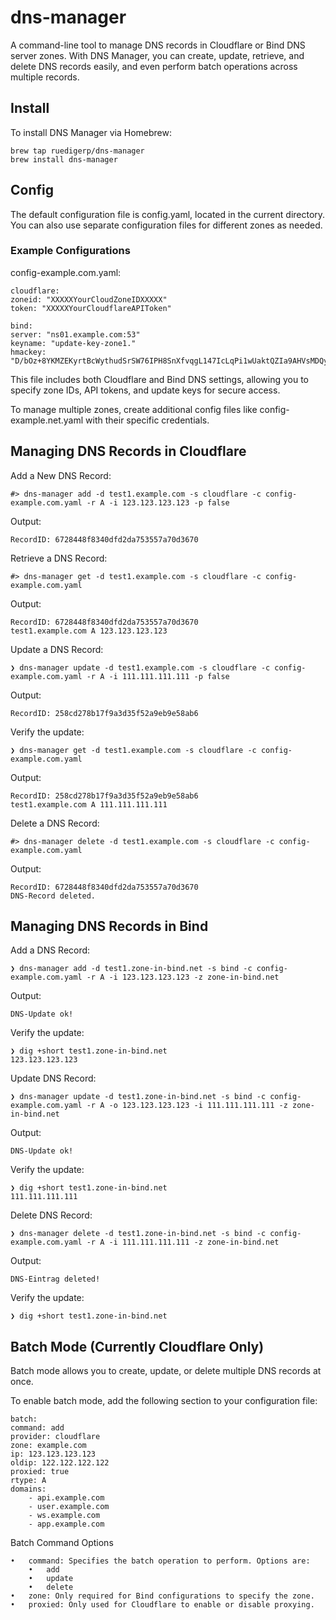 # dns-manager 

A command-line tool to manage DNS records in Cloudflare or Bind DNS server zones. With DNS Manager, you can create, update, retrieve, and delete DNS records easily, and even perform batch operations across multiple records.

## Install

To install DNS Manager via Homebrew:

    brew tap ruedigerp/dns-manager
    brew install dns-manager

## Config

The default configuration file is config.yaml, located in the current directory. You can also use separate configuration files for different zones as needed.

### Example Configurations

config-example.com.yaml:

    cloudflare:
    zoneid: "XXXXXYourCloudZoneIDXXXXX"
    token: "XXXXXYourCloudflareAPIToken"

    bind:
    server: "ns01.example.com:53"
    keyname: "update-key-zone1."
    hmackey: "D/bOz+8YKMZEKyrtBcWythudSrSW76IPH8SnXfvqgL147IcLqPi1wUaktQZIa9AHVsMDQy49h4fublwwoT5Ruu=="

This file includes both Cloudflare and Bind DNS settings, allowing you to specify zone IDs, API tokens, and update keys for secure access.

To manage multiple zones, create additional config files like config-example.net.yaml with their specific credentials.
    

## Managing DNS Records in Cloudflare

Add a New DNS Record: 

    #> dns-manager add -d test1.example.com -s cloudflare -c config-example.com.yaml -r A -i 123.123.123.123 -p false

Output:

    RecordID: 6728448f8340dfd2da753557a70d3670

Retrieve a DNS Record: 

    #> dns-manager get -d test1.example.com -s cloudflare -c config-example.com.yaml

Output:

    RecordID: 6728448f8340dfd2da753557a70d3670
    test1.example.com A 123.123.123.123

Update a DNS Record:

    ❯ dns-manager update -d test1.example.com -s cloudflare -c config-example.com.yaml -r A -i 111.111.111.111 -p false

Output:

    RecordID: 258cd278b17f9a3d35f52a9eb9e58ab6

Verify the update:

    ❯ dns-manager get -d test1.example.com -s cloudflare -c config-example.com.yaml

Output:

    RecordID: 258cd278b17f9a3d35f52a9eb9e58ab6
    test1.example.com A 111.111.111.111

Delete a DNS Record: 

    #> dns-manager delete -d test1.example.com -s cloudflare -c config-example.com.yaml

Output:

    RecordID: 6728448f8340dfd2da753557a70d3670
    DNS-Record deleted.

## Managing DNS Records in Bind

Add a DNS Record:

    ❯ dns-manager add -d test1.zone-in-bind.net -s bind -c config-example.com.yaml -r A -i 123.123.123.123 -z zone-in-bind.net

Output:

    DNS-Update ok!

 Verify the update:

    ❯ dig +short test1.zone-in-bind.net
    123.123.123.123

Update DNS Record: 

    ❯ dns-manager update -d test1.zone-in-bind.net -s bind -c config-example.com.yaml -r A -o 123.123.123.123 -i 111.111.111.111 -z zone-in-bind.net

Output:

    DNS-Update ok!

Verify the update:

    ❯ dig +short test1.zone-in-bind.net 
    111.111.111.111

Delete DNS Record:

    ❯ dns-manager delete -d test1.zone-in-bind.net -s bind -c config-example.com.yaml -r A -i 111.111.111.111 -z zone-in-bind.net

Output:

    DNS-Eintrag deleted!

Verify the update:

    ❯ dig +short test1.zone-in-bind.net 

## Batch Mode (Currently Cloudflare Only)

Batch mode allows you to create, update, or delete multiple DNS records at once.

To enable batch mode, add the following section to your configuration file:

    batch:
    command: add
    provider: cloudflare
    zone: example.com
    ip: 123.123.123.123
    oldip: 122.122.122.122
    proxied: true
    rtype: A
    domains: 
        - api.example.com
        - user.example.com
        - ws.example.com
        - app.example.com

Batch Command Options

	•	command: Specifies the batch operation to perform. Options are:
	    •	add
	    •   update
	    •	delete
	•	zone: Only required for Bind configurations to specify the zone.
	•	proxied: Only used for Cloudflare to enable or disable proxying.

